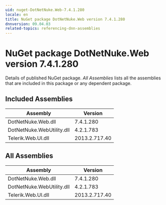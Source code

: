 ```yaml
---
uid: nuget-DotNetNuke.Web-7.4.1.280
locale: en
title: NuGet package DotNetNuke.Web version 7.4.1.280
dnnversion: 09.04.03
related-topics: referencing-dnn-assemblies
---
```


# NuGet package DotNetNuke.Web version 7.4.1.280
Details of published NuGet package.
*All Assemblies* lists all the assemblies that are included in this package or any dependent package.

## Included Assemblies

|Assembly|Version|
|---|---|
|DotNetNuke.Web.dll|7.4.1.280|
|DotNetNuke.WebUtility.dll|4.2.1.783|
|Telerik.Web.UI.dll|2013.2.717.40|

## All Assemblies

|Assembly|Version|
|---|---|
|DotNetNuke.Web.dll|7.4.1.280|
|DotNetNuke.WebUtility.dll|4.2.1.783|
|Telerik.Web.UI.dll|2013.2.717.40|

